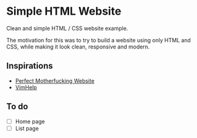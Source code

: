 # Simple HTML Website

Clean and simple HTML / CSS website example.

The motivation for this was to try to build a website using only HTML and CSS, while making it look clean, responsive
and modern.

## Inspirations

- [Perfect Motherfucking Website]("https://perfectmotherfuckingwebsite.com/")
- [VimHelp]("https://vimhelp.org/")

## To do

- [ ] Home page
- [ ] List page
